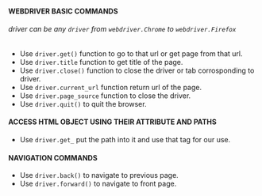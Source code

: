 #### WEBDRIVER BASIC COMMANDS
###### driver can be any `driver` from `webdriver.Chrome` to `webdriver.Firefox`
- Use `driver.get()` function to go to that url or get page from that url.
- Use `driver.title` function to get title of the page.
- Use `driver.close()` function to close the driver or tab corrosponding to driver.
- Use `driver.current_url` function return url of the page.
- Use `driver.page_source` function to close the driver.
- Use `driver.quit()` to quit the browser.

#### ACCESS HTML OBJECT USING THEIR ATTRIBUTE AND PATHS
- Use `driver.get_` put the path into it and use that tag for our use.

#### NAVIGATION COMMANDS
- Use `driver.back()` to navigate to previous page.
- Use `driver.forward()` to navigate to front page.